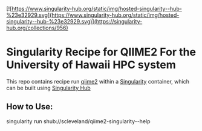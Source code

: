 [![https://www.singularity-hub.org/static/img/hosted-singularity--hub-%23e32929.svg](https://www.singularity-hub.org/static/img/hosted-singularity--hub-%23e32929.svg)](https://singularity-hub.org/collections/956)
# Singularity Recipe for QIIME2 For the University of Hawaii HPC system

This repo contains recipe run [qiime2](https://qiime2.org) within a
[Singularity](https://singularity.lbl.gov/) container, which can be built
using [Singularity Hub](https://singularity-hub.org/)

## How to Use:
singularity run shub://scleveland/qiime2-singularity--help
